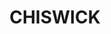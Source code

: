 ---
lastmod: '2025-04-06T06:05:20+00:00'
latitude: -33.866044
layout: suburb
longitude: 151.133865
postcode: '2046'
state: NSW
title: CHISWICK
url: /nsw/chiswick/
---